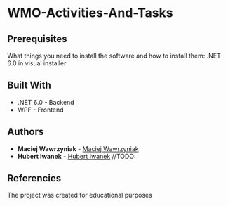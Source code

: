 # WMO-Activities-And-Tasks

## Prerequisites

What things you need to install the software and how to install them:
.NET 6.0 in visual installer 

## Built With
* .NET 6.0 - Backend
* WPF - Frontend

## Authors

* **Maciej Wawrzyniak** - [Maciej Wawrzyniak](https://github.com/mwawrzyniiak)
* **Hubert Iwanek** - [Hubert Iwanek](https://github.com/exple96)
//TODO:

## Referencies

The project was created for educational purposes
